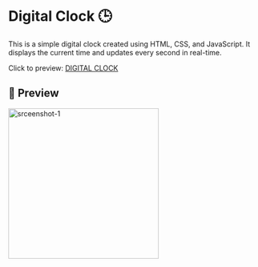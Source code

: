 # Digital Clock 🕒

This is a simple digital clock created using HTML, CSS, and JavaScript. It displays the current time and updates every second in real-time.

Click to preview: [DIGITAL CLOCK](https://arvind219.github.io/Digital-Clock/)

## 📸 Preview
<img src="https://drive.google.com/uc?export=view&id=1nS3BSbphtAlwf6k7e1JyPm1eNWNcTxTG" alt="srceenshot-1" width="300" />
